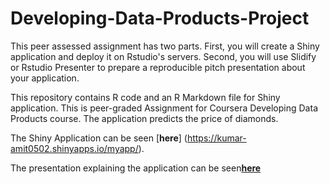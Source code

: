# Developing-Data-Products-Project

This peer assessed assignment has two parts. First, you will create a Shiny application and deploy it on Rstudio's servers. Second, you will use Slidify or Rstudio Presenter to prepare a reproducible pitch presentation about your application.


This repository contains R code and an R Markdown file for Shiny application. This is peer-graded Assignment for Coursera Developing Data Products course.
The application predicts the price of diamonds.

The Shiny Application can be seen [**here**] (https://kumar-amit0502.shinyapps.io/myapp/).

The presentation explaining the application can be seen[**here**](http://rpubs.com/kumaramit05/429638)

